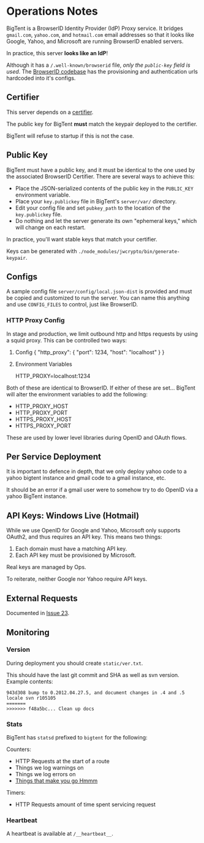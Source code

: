 Operations Notes
================

BigTent is a BrowserID Identity Provider (IdP) Proxy service. It bridges
`gmail.com`, `yahoo.com`, and `hotmail.com` email addresses so that it looks
like Google, Yahoo, and Microsoft are running BrowserID enabled servers.

In practice, this server **looks like an IdP**!

Although it has a `/.well-known/browserid` file, *only the ``public-key``
field is used*. The [BrowserID codebase](https://github.com/mozilla/browserid)
has the provisioning and authentication urls hardcoded into it's configs.

Certifier
---------

This server depends on a [certifier](https://github.com/mozilla/browserid-certifier).

The public key for BigTent **must** match the keypair deployed to the certifier.

BigTent will refuse to startup if this is not the case.

Public Key
----------

BigTent must have a public key, and it must be identical to the one used by
the associated BrowserID Certifier. There are several ways to achieve this:

-   Place the JSON-serialized contents of the public key in the `PUBLIC_KEY`
    environment variable.
-   Place your `key.publickey` file in BigTent's `server/var/` directory.
-   Edit your config file and set `pubkey_path` to the location of the
    `key.publickey` file.
-   Do nothing and let the server generate its own "ephemeral keys," which will
    change on each restart.

In practice, you'll want stable keys that match your certifier.

Keys can be generated with `./node_modules/jwcrypto/bin/generate-keypair`.

Configs
-------

A sample config file `server/config/local.json-dist` is provided and must be copied
and customized to run the server. You can name this anything and use `CONFIG_FILES`
to control, just like BrowserID.

### HTTP Proxy Config
In stage and production, we limit outbound http and https requests by using a
squid proxy. This can be controlled two ways:

1) Config
    {
        "http_proxy": { "port": 1234, "host": "localhost" }
    }

2) Environment Variables

    HTTP_PROXY=localhost:1234

Both of these are identical to BrowserID. If either of these are set...
BigTent will alter the environment variables to add the following:

  * HTTP_PROXY_HOST
  * HTTP_PROXY_PORT
  * HTTPS_PROXY_HOST
  * HTTPS_PROXY_PORT

These are used by lower level libraries during OpenID and OAuth flows.

Per Service Deployment
----------------------

It is important to defence in depth, that we only deploy yahoo code to a
yahoo bigtent instance and gmail code to a gmail instance, etc.

It should be an error if a gmail user were to somehow try to do OpenID
via a yahoo BigTent instance.

API Keys: Windows Live (Hotmail)
--------------------------------

While we use OpenID for Google and Yahoo, Microsoft only supports OAuth2, and
thus requires an API key. This means two things:

1.  Each domain must have a matching API key.
2.  Each API key must be provisioned by Microsoft.

Real keys are managed by Ops.

To reiterate, neither Google nor Yahoo require API keys.

External Requests
-----------------

Documented in [Issue 23](https://github.com/mozilla/browserid-bigtent/issues/23).

Monitoring
----------

### Version

During deployment you should create `static/ver.txt`.

This should have the last git commit and SHA as well as svn version. Example
contents:

    943d308 bump to 0.2012.04.27.5, and document changes in .4 and .5
    locale svn r105105
    =======
    >>>>>>> f48a5bc... Clean up docs

### Stats

BigTent has `statsd` prefixed to `bigtent` for the following:

Counters:

-   HTTP Requests at the start of a route
-   Things we log warnings on
-   Things we log errors on
-   [Things that make you go Hmmm](http://en.wikipedia.org/wiki/Things_That_Make_You_Go_Hmmm...)

Timers:

-   HTTP Requests amount of time spent servicing request

### Heartbeat

A heartbeat is available at `/__heartbeat__`.
